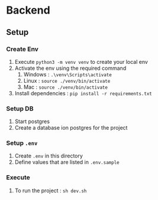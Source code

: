 # Backend

## Setup

### Create Env 

1. Execute ``python3 -m venv venv`` to create your local env
2. Activate the env using the required command
   1. Windows : ``.\venv\Scripts\activate``
   2. Linux : ``source ./venv/bin/activate``
   3. Mac : ``source ./venv/bin/activate``
3. Install dependencies : ``pip install -r requirements.txt``

### Setup DB

1. Start postgres
2. Create a database ion postgres for the project

### Setup ``.env``

1. Create ``.env`` in this directory
2. Define values that are listed in ``.env.sample``


### Execute

1. To run the project : ``sh dev.sh``